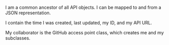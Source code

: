 I am a common ancestor of all API objects. I can be mapped to and from a JSON representation.

I contain the time I was created, last updated, my ID, and my API URL.

My collaborator is the GitHub access point class, which creates me and my subclasses.